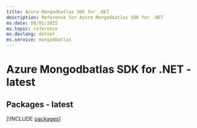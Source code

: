 ```yaml
---
title: Azure Mongodbatlas SDK for .NET
description: Reference for Azure Mongodbatlas SDK for .NET
ms.date: 08/01/2025
ms.topic: reference
ms.devlang: dotnet
ms.service: mongodbatlas
---
```

# Azure Mongodbatlas SDK for .NET - latest
## Packages - latest
[!INCLUDE [packages](mongodbatlas-index.md)]